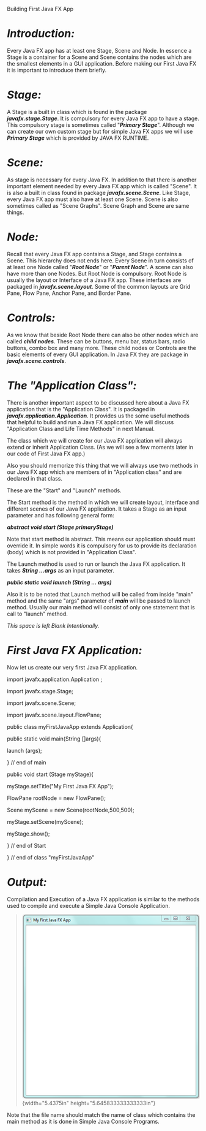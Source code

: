 Building First Java FX App

# ***Introduction:***

Every Java FX app has at least one Stage, Scene and Node. In essence a
Stage is a container for a Scene and Scene contains the nodes which are
the smallest elements in a GUI application. Before making our First Java
FX it is important to introduce them briefly.

# ***Stage:***

A Stage is a built in class which is found in the package
***javafx.stage.Stage***. It is compulsory for every Java FX app to have
a stage. This compulsory stage is sometimes called "***Primary
Stage***". Although we can create our own custom stage but for simple
Java FX apps we will use ***Primary Stage*** which is provided by JAVA
FX RUNTIME.

# ***Scene:***

As stage is necessary for every Java FX. In addition to that there is
another important element needed by every Java FX app which is called
"Scene". It is also a built in class found in package
***javafx.scene.Scene***. Like Stage, every Java FX app must also have
at least one Scene. Scene is also sometimes called as "Scene Graphs".
Scene Graph and Scene are same things.

# ***Node:***

Recall that every Java FX app contains a Stage, and Stage contains a
Scene. This hierarchy does not ends here. Every Scene in turn consists
of at least one Node called "***Root Node***" or "***Parent Node***". A
scene can also have more than one Nodes. But Root Node is compulsory.
Root Node is usually the layout or Interface of a Java FX app. These
interfaces are packaged in ***javafx.scene.layout***. Some of the common
layouts are Grid Pane, Flow Pane, Anchor Pane, and Border Pane.

# ***Controls:***

As we know that beside Root Node there can also be other nodes which are
called ***child nodes***. These can be buttons, menu bar, status bars,
radio buttons, combo box and many more. These child nodes or Controls
are the basic elements of every GUI application. In Java FX they are
package in ***javafx.scene.controls***.

# ***The "Application Class":***

There is another important aspect to be discussed here about a Java FX
application that is the "Application Class". It is packaged in
***javafx.application.Application***. It provides us the some useful
methods that helpful to build and run a Java FX application. We will
discuss "Application Class and Life Time Methods" in next Manual.

The class which we will create for our Java FX application will always
extend or inherit Application Class. (As we will see a few moments later
in our code of First Java FX app.)

Also you should memorize this thing that we will always use two methods
in our Java FX app which are members of in "Application class" and are
declared in that class.

These are the "Start" and "Launch" methods.

The Start method is the method in which we will create layout, interface
and different scenes of our Java FX application. It takes a Stage as an
input parameter and has following general form:

***abstract void start (Stage primaryStage)***

Note that start method is abstract. This means our application should
must override it. In simple words it is compulsory for us to provide its
declaration (body) which is not provided in "Application Class".

The Launch method is used to run or launch the Java FX application. It
takes ***String ...args*** as an input parameter.

***public static void launch (String \... args)***

Also it is to be noted that Launch method will be called from inside
"main" method and the same "args" parameter of ***main*** will be passed
to launch method. Usually our main method will consist of only one
statement that is call to "launch" method.

*This space is left Blank Intentionally.*

# ***First Java FX Application:***

Now let us create our very first Java FX application.

import javafx.application.Application ;

import javafx.stage.Stage;

import javafx.scene.Scene;

import javafx.scene.layout.FlowPane;

public class myFirstJavaApp extends Application{

public static void main(String \[\]args){

launch (args);

} // end of main

public void start (Stage myStage){

myStage.setTitle("My First Java FX App");

FlowPane rootNode = new FlowPane();

Scene myScene = new Scene(rootNode,500,500);

myStage.setScene(myScene);

myStage.show();

} // end of Start

} // end of class "myFirstJavaApp"

# ***Output:***

Compilation and Execution of a Java FX application is similar to the
methods used to compile and execute a Simple Java Console Application.

> ![](./media/image2.png){width="5.4375in" height="5.645833333333333in"}

Note that the file name should match the name of class which contains
the main method as it is done in Simple Java Console Programs.
